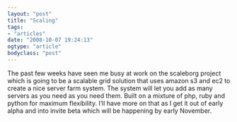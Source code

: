 ```yaml
---
layout: "post"
title: "Scaling"
tags: 
- "articles"
date: "2008-10-07 19:24:13"
ogtype: "article"
bodyclass: "post"
---
```


The past few weeks have seen me busy at work on the scaleborg project which is going to be a scalable grid solution that uses amazon s3 and ec2 to create a nice server farm system. The system will let you add as many servers as you need as you need them. Built on a mixture of php, ruby and python for maximum flexibility. I’ll have more on that as I get it out of early alpha and into invite beta which will be happening by early November.